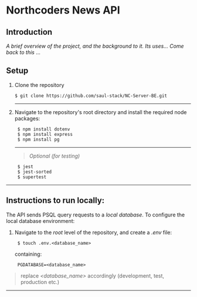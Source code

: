  Northcoders News API
=========

Introduction
------------

*A brief overview of the project, and the background to it. Its uses... Come back to this* ... 

Setup
------------

1.  Clone the repository

        $ git clone https://github.com/saul-stack/NC-Server-BE.git

    ---

2. Navigate to the repository's root directory and install the required node packages:

        $ npm install dotenv
        $ npm install express
        $ npm install pg
    ---

    >*Optional (for testing)*  

        $ jest
        $ jest-sorted
        $ supertest
----

## Instructions to run locally:

The API sends PSQL query requests to a *local database*.
To configure the local database environment:

1. Navigate to the *root* level of the repository, and create a *.env* file:

        $ touch .env.<database_name>

    containing:

        PGDATABASE=<database_name>

>replace *<database_name>* accordingly (development, test, production etc.)

****
